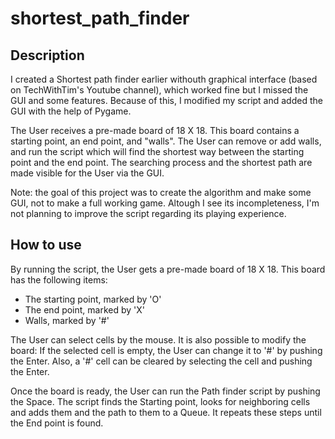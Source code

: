 # shortest_path_finder

## Description

I created a Shortest path finder earlier withouth graphical interface (based on TechWithTim's Youtube channel), which worked fine but I missed the GUI and some features. Because of this, I modified my script and added the GUI with the help of Pygame.

The User receives a pre-made board of 18 X 18. This board contains a starting point, an end point, and "walls". The User can remove or add walls, and run the script which will find the shortest way between the starting point and the end point. The searching process and the shortest path are made visible for the User via the GUI.

Note: the goal of this project was to create the algorithm and make some GUI, not to make a full working game. Altough I see its incompleteness, I'm not planning to improve the script regarding its playing experience.

## How to use

By running the script, the User gets a pre-made board of 18 X 18. This board has the following items:
- The starting point, marked by 'O'
- The end point, marked by 'X'
- Walls, marked by '#'

The User can select cells by the mouse. It is also possible to modify the board: If the selected cell is empty, the User can change it to '#' by pushing the Enter. Also, a '#' cell can be cleared by selecting the cell and pushing the Enter.

Once the board is ready, the User can run the Path finder script by pushing the Space. The script finds the Starting point, looks for neighboring cells and adds them and the path to them to a Queue. It repeats these steps until the End point is found.
